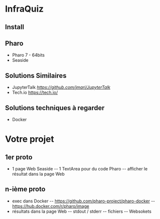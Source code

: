 # InfraQuiz

## Install

## Pharo 

- Pharo 7 - 64bits
- Seaside

## Solutions Similaires 

- JupyterTalk *https://github.com/jmari/JupyterTalk*
- Tech.io https://tech.io/

## Solutions techniques à regarder 

- Docker

# Votre projet

## 1er proto

- 1 page Web Seaside
-- 1 TextArea pour du code Pharo
-- afficher le résultat dans la page Web

## n-ième proto

- exec dans Docker 
-- https://github.com/pharo-project/pharo-docker
-- https://hub.docker.com/r/pharo/image
- résultats dans la page Web
-- stdout / stderr
-- fichiers
-- Websokets


